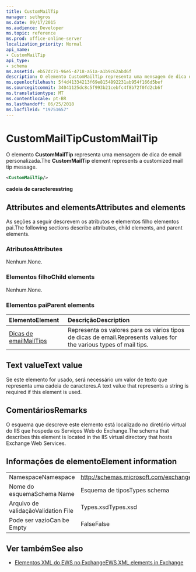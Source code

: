 ```yaml
---
title: CustomMailTip
manager: sethgros
ms.date: 09/17/2015
ms.audience: Developer
ms.topic: reference
ms.prod: office-online-server
localization_priority: Normal
api_name:
- CustomMailTip
api_type:
- schema
ms.assetid: eb57dc71-96e5-4718-a51a-a1b9c62abd6f
description: O elemento CustomMailTip representa uma mensagem de dica de email personalizada.
ms.openlocfilehash: 5f4d41334213f69e8154892231ab954f166d5bef
ms.sourcegitcommit: 34041125dc8c5f993b21cebfc4f8b72f0fd2cb6f
ms.translationtype: MT
ms.contentlocale: pt-BR
ms.lasthandoff: 06/25/2018
ms.locfileid: "19751657"
---
```

# <a name="custommailtip"></a><span data-ttu-id="5abe3-103">CustomMailTip</span><span class="sxs-lookup"><span data-stu-id="5abe3-103">CustomMailTip</span></span>

<span data-ttu-id="5abe3-104">O elemento **CustomMailTip** representa uma mensagem de dica de email personalizada.</span><span class="sxs-lookup"><span data-stu-id="5abe3-104">The **CustomMailTip** element represents a customized mail tip message.</span></span> 
  
```XML
<CustomMailTip/>
```

 <span data-ttu-id="5abe3-105">**cadeia de caracteres**</span><span class="sxs-lookup"><span data-stu-id="5abe3-105">**string**</span></span>
## <a name="attributes-and-elements"></a><span data-ttu-id="5abe3-106">Attributes and elements</span><span class="sxs-lookup"><span data-stu-id="5abe3-106">Attributes and elements</span></span>

<span data-ttu-id="5abe3-107">As seções a seguir descrevem os atributos e elementos filho elementos pai.</span><span class="sxs-lookup"><span data-stu-id="5abe3-107">The following sections describe attributes, child elements, and parent elements.</span></span>
  
### <a name="attributes"></a><span data-ttu-id="5abe3-108">Atributos</span><span class="sxs-lookup"><span data-stu-id="5abe3-108">Attributes</span></span>

<span data-ttu-id="5abe3-109">Nenhum.</span><span class="sxs-lookup"><span data-stu-id="5abe3-109">None.</span></span>
  
### <a name="child-elements"></a><span data-ttu-id="5abe3-110">Elementos filho</span><span class="sxs-lookup"><span data-stu-id="5abe3-110">Child elements</span></span>

<span data-ttu-id="5abe3-111">Nenhum.</span><span class="sxs-lookup"><span data-stu-id="5abe3-111">None.</span></span>
  
### <a name="parent-elements"></a><span data-ttu-id="5abe3-112">Elementos pai</span><span class="sxs-lookup"><span data-stu-id="5abe3-112">Parent elements</span></span>

|<span data-ttu-id="5abe3-113">**Elemento**</span><span class="sxs-lookup"><span data-stu-id="5abe3-113">**Element**</span></span>|<span data-ttu-id="5abe3-114">**Descrição**</span><span class="sxs-lookup"><span data-stu-id="5abe3-114">**Description**</span></span>|
|:-----|:-----|
|[<span data-ttu-id="5abe3-115">Dicas de email</span><span class="sxs-lookup"><span data-stu-id="5abe3-115">MailTips</span></span>](mailtips.md) <br/> |<span data-ttu-id="5abe3-116">Representa os valores para os vários tipos de dicas de email.</span><span class="sxs-lookup"><span data-stu-id="5abe3-116">Represents values for the various types of mail tips.</span></span>  <br/> |
   
## <a name="text-value"></a><span data-ttu-id="5abe3-117">Text value</span><span class="sxs-lookup"><span data-stu-id="5abe3-117">Text value</span></span>

<span data-ttu-id="5abe3-118">Se este elemento for usado, será necessário um valor de texto que representa uma cadeia de caracteres.</span><span class="sxs-lookup"><span data-stu-id="5abe3-118">A text value that represents a string is required if this element is used.</span></span>
  
## <a name="remarks"></a><span data-ttu-id="5abe3-119">Comentários</span><span class="sxs-lookup"><span data-stu-id="5abe3-119">Remarks</span></span>

<span data-ttu-id="5abe3-120">O esquema que descreve este elemento está localizado no diretório virtual do IIS que hospeda os Serviços Web do Exchange.</span><span class="sxs-lookup"><span data-stu-id="5abe3-120">The schema that describes this element is located in the IIS virtual directory that hosts Exchange Web Services.</span></span>
  
## <a name="element-information"></a><span data-ttu-id="5abe3-121">Informações de elemento</span><span class="sxs-lookup"><span data-stu-id="5abe3-121">Element information</span></span>

|||
|:-----|:-----|
|<span data-ttu-id="5abe3-122">Namespace</span><span class="sxs-lookup"><span data-stu-id="5abe3-122">Namespace</span></span>  <br/> |http://schemas.microsoft.com/exchange/services/2006/types  <br/> |
|<span data-ttu-id="5abe3-123">Nome do esquema</span><span class="sxs-lookup"><span data-stu-id="5abe3-123">Schema Name</span></span>  <br/> |<span data-ttu-id="5abe3-124">Esquema de tipos</span><span class="sxs-lookup"><span data-stu-id="5abe3-124">Types schema</span></span>  <br/> |
|<span data-ttu-id="5abe3-125">Arquivo de validação</span><span class="sxs-lookup"><span data-stu-id="5abe3-125">Validation File</span></span>  <br/> |<span data-ttu-id="5abe3-126">Types.xsd</span><span class="sxs-lookup"><span data-stu-id="5abe3-126">Types.xsd</span></span>  <br/> |
|<span data-ttu-id="5abe3-127">Pode ser vazio</span><span class="sxs-lookup"><span data-stu-id="5abe3-127">Can be Empty</span></span>  <br/> |<span data-ttu-id="5abe3-128">False</span><span class="sxs-lookup"><span data-stu-id="5abe3-128">False</span></span>  <br/> |
   
## <a name="see-also"></a><span data-ttu-id="5abe3-129">Ver também</span><span class="sxs-lookup"><span data-stu-id="5abe3-129">See also</span></span>



- [<span data-ttu-id="5abe3-130">Elementos XML do EWS no Exchange</span><span class="sxs-lookup"><span data-stu-id="5abe3-130">EWS XML elements in Exchange</span></span>](ews-xml-elements-in-exchange.md)

